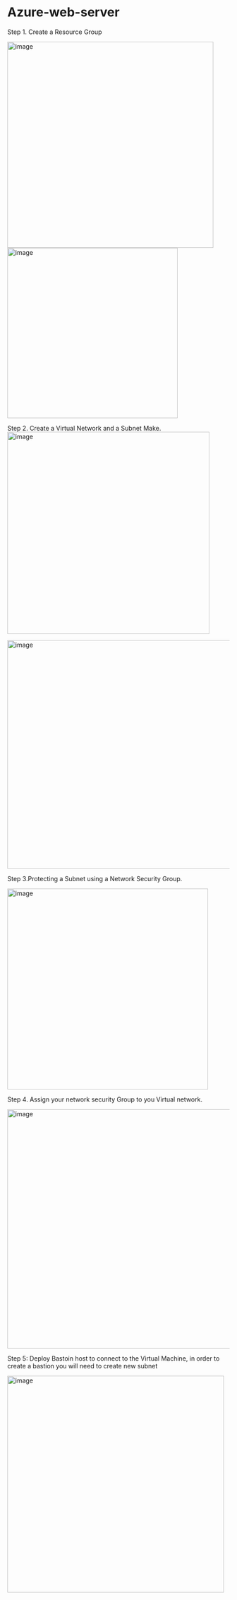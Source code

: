 # Azure-web-server

Step 1. Create a Resource Group

<img width="467" alt="image" src="https://github.com/rogerbarrow/Azure-web-server/assets/46138186/da084479-2f8a-45df-8985-a334e6addfd3">



<img width="386" alt="image" src="https://github.com/rogerbarrow/Azure-web-server/assets/46138186/efbd7921-613e-4ee2-88f2-22d2bab2d0f9">



Step 2. Create a Virtual Network and a Subnet Make.
<img width="458" alt="image" src="https://github.com/rogerbarrow/Azure-web-server/assets/46138186/c5269740-693f-470f-9f38-284b1f32cb7a">



<img width="518" alt="image" src="https://github.com/rogerbarrow/Azure-web-server/assets/46138186/01ac572c-c658-46ce-b209-fccba47e16c0">


Step 3.Protecting a Subnet using a Network Security Group.



<img width="455" alt="image" src="https://github.com/rogerbarrow/Azure-web-server/assets/46138186/da9e3be1-be35-416c-8da5-e47d268a2006">



Step 4. Assign your network security Group to you Virtual network.


<img width="542" alt="image" src="https://github.com/rogerbarrow/Azure-web-server/assets/46138186/216fdb1d-b8c0-4b7d-9f35-2e41e87e172b">


Step 5: Deploy Bastoin host to connect to the Virtual Machine, in order to create a bastion you will need to create new subnet 


<img width="491" alt="image" src="https://github.com/rogerbarrow/Azure-web-server/assets/46138186/0c1fc1f8-a698-403e-b562-1c5b954a8f88">
